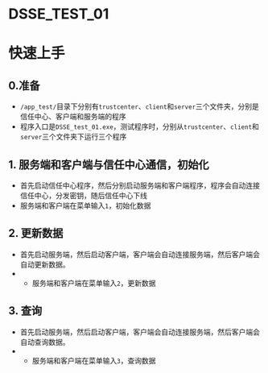 # DSSE_TEST_01

# 快速上手

## 0.准备

- `/app_test/`目录下分别有`trustcenter`、`client`和`server`三个文件夹，分别是信任中心、客户端和服务端的程序
- 程序入口是`DSSE_test_01.exe`，测试程序时，分别从`trustcenter`、`client`和`server`三个文件夹下运行三个程序

## 1. 服务端和客户端与信任中心通信，初始化

- 首先启动信任中心程序，然后分别启动服务端和客户端程序，程序会自动连接信任中心，分发密钥，随后信任中心下线
- 服务端和客户端在菜单输入`1`，初始化数据

## 2. 更新数据

- 首先启动服务端，然后启动客户端，客户端会自动连接服务端，然后客户端会自动更新数据。
- - 服务端和客户端在菜单输入`2`，更新数据

## 3. 查询

- 首先启动服务端，然后启动客户端，客户端会自动连接服务端，然后客户端会自动查询数据。
- - 服务端和客户端在菜单输入`3`，查询数据